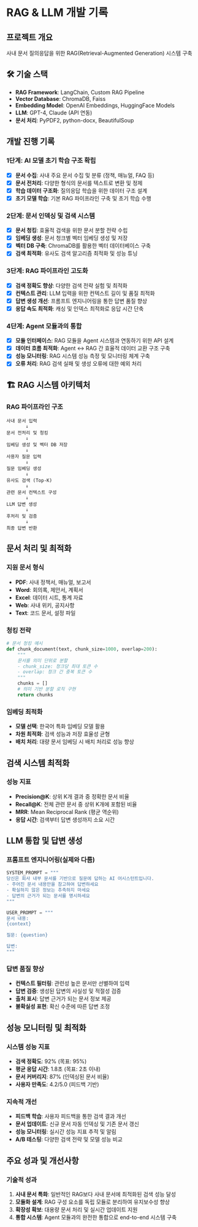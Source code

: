 # RAG & LLM 개발 기록

##  프로젝트 개요
사내 문서 질의응답을 위한 RAG(Retrieval-Augmented Generation) 시스템 구축

## 🛠 기술 스택
- **RAG Framework**: LangChain, Custom RAG Pipeline
- **Vector Database**: ChromaDB, Faiss
- **Embedding Model**: OpenAI Embeddings, HuggingFace Models
- **LLM**: GPT-4, Claude (API 연동)
- **문서 처리**: PyPDF2, python-docx, BeautifulSoup

##  개발 진행 기록

### 1단계: AI 모델 초기 학습 구조 확립
- [x] **문서 수집**: 사내 주요 문서 수집 및 분류 (정책, 매뉴얼, FAQ 등)
- [x] **문서 전처리**: 다양한 형식의 문서를 텍스트로 변환 및 정제
- [x] **학습 데이터 구조화**: 질의응답 학습을 위한 데이터 구조 설계
- [x] **초기 모델 학습**: 기본 RAG 파이프라인 구축 및 초기 학습 수행

### 2단계: 문서 인덱싱 및 검색 시스템
- [x] **문서 청킹**: 효율적 검색을 위한 문서 분할 전략 수립
- [x] **임베딩 생성**: 문서 청크별 벡터 임베딩 생성 및 저장
- [x] **벡터 DB 구축**: ChromaDB를 활용한 벡터 데이터베이스 구축
- [x] **검색 최적화**: 유사도 검색 알고리즘 최적화 및 성능 튜닝

### 3단계: RAG 파이프라인 고도화
- [x] **검색 정확도 향상**: 다양한 검색 전략 실험 및 최적화
- [x] **컨텍스트 관리**: LLM 입력을 위한 컨텍스트 길이 및 품질 최적화
- [x] **답변 생성 개선**: 프롬프트 엔지니어링을 통한 답변 품질 향상
- [x] **응답 속도 최적화**: 캐싱 및 인덱스 최적화로 응답 시간 단축

### 4단계: Agent 모듈과의 통합
- [x] **모듈 인터페이스**: RAG 모듈을 Agent 시스템과 연동하기 위한 API 설계
- [x] **데이터 흐름 최적화**: Agent ↔ RAG 간 효율적 데이터 교환 구조 구축
- [x] **성능 모니터링**: RAG 시스템 성능 측정 및 모니터링 체계 구축
- [x] **오류 처리**: RAG 검색 실패 및 생성 오류에 대한 예외 처리

## 🏗 RAG 시스템 아키텍처

### RAG 파이프라인 구조
```
사내 문서 입력
       ↓
문서 전처리 및 청킹
       ↓
임베딩 생성 및 벡터 DB 저장
       ↓
사용자 질문 입력
       ↓
질문 임베딩 생성
       ↓
유사도 검색 (Top-K)
       ↓
관련 문서 컨텍스트 구성
       ↓
LLM 답변 생성
       ↓
후처리 및 검증
       ↓
최종 답변 반환
```

##  문서 처리 및 최적화

### 지원 문서 형식
- **PDF**: 사내 정책서, 매뉴얼, 보고서
- **Word**: 회의록, 제안서, 계획서
- **Excel**: 데이터 시트, 통계 자료
- **Web**: 사내 위키, 공지사항
- **Text**: 코드 문서, 설정 파일

### 청킹 전략
```python
# 문서 청킹 예시
def chunk_document(text, chunk_size=1000, overlap=200):
    """
    문서를 의미 단위로 분할
    - chunk_size: 청크당 최대 토큰 수
    - overlap: 청크 간 중복 토큰 수
    """
    chunks = []
    # 의미 기반 분할 로직 구현
    return chunks
```

### 임베딩 최적화
- **모델 선택**: 한국어 특화 임베딩 모델 활용
- **차원 최적화**: 검색 성능과 저장 효율성 균형
- **배치 처리**: 대량 문서 임베딩 시 배치 처리로 성능 향상

##  검색 시스템 최적화

### 성능 지표
- **Precision@K**: 상위 K개 결과 중 정확한 문서 비율
- **Recall@K**: 전체 관련 문서 중 상위 K개에 포함된 비율
- **MRR**: Mean Reciprocal Rank (평균 역순위)
- **응답 시간**: 검색부터 답변 생성까지 소요 시간

##  LLM 통합 및 답변 생성

### 프롬프트 엔지니어링(실제와 다름)
```python
SYSTEM_PROMPT = """
당신은 회사 내부 문서를 기반으로 질문에 답하는 AI 어시스턴트입니다.
- 주어진 문서 내용만을 참고하여 답변하세요
- 확실하지 않은 정보는 추측하지 마세요
- 답변의 근거가 되는 문서를 명시하세요
"""

USER_PROMPT = """
문서 내용:
{context}

질문: {question}

답변:
"""
```

### 답변 품질 향상
- **컨텍스트 필터링**: 관련성 높은 문서만 선별하여 입력
- **답변 검증**: 생성된 답변의 사실성 및 적절성 검증
- **출처 표시**: 답변 근거가 되는 문서 정보 제공
- **불확실성 표현**: 확신 수준에 따른 답변 조정

##  성능 모니터링 및 최적화

### 시스템 성능 지표
- **검색 정확도**: 92% (목표: 95%)
- **평균 응답 시간**: 1.8초 (목표: 2초 이내)
- **문서 커버리지**: 87% (인덱싱된 문서 비율)
- **사용자 만족도**: 4.2/5.0 (피드백 기반)

### 지속적 개선
- **피드백 학습**: 사용자 피드백을 통한 검색 결과 개선
- **문서 업데이트**: 신규 문서 자동 인덱싱 및 기존 문서 갱신
- **성능 모니터링**: 실시간 성능 지표 추적 및 알림
- **A/B 테스팅**: 다양한 검색 전략 및 모델 성능 비교

##  주요 성과 및 개선사항

### 기술적 성과
1. **사내 문서 특화**: 일반적인 RAG보다 사내 문서에 최적화된 검색 성능 달성
2. **모듈화 설계**: RAG 구성 요소를 독립 모듈로 분리하여 유지보수성 향상
3. **확장성 확보**: 대용량 문서 처리 및 실시간 업데이트 지원
4. **통합 시스템**: Agent 모듈과의 완전한 통합으로 end-to-end 시스템 구축

